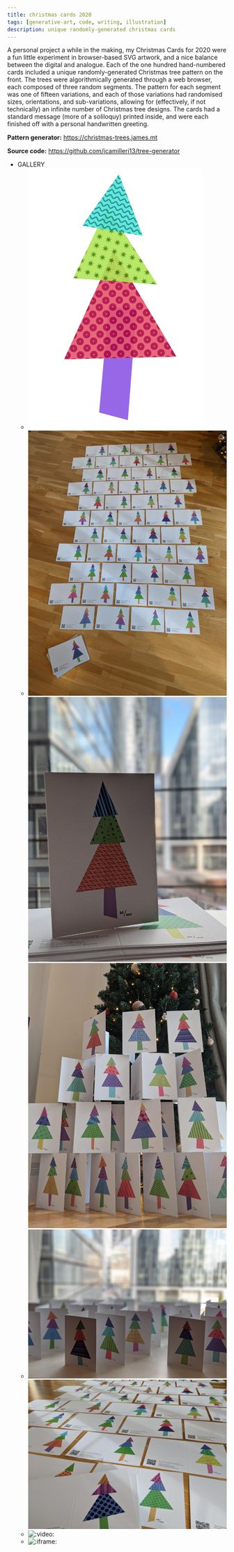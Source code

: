 ```yaml
---
title: christmas cards 2020
tags: [generative-art, code, writing, illustration]
description: unique randomly-generated christmas cards
---
```


A personal project a while in the making, my Christmas Cards for 2020 were a fun little experiment in browser-based SVG artwork, and a nice balance between the digital and analogue. Each of the one hundred hand-numbered cards included a unique randomly-generated Christmas tree pattern on the front. The trees were algorithmically generated through a web browser, each composed of three random segments. The pattern for each segment was one of fifteen variations, and each of those variations had randomised sizes, orientations, and sub-variations, allowing for (effectively, if not technically) an infinite number of Christmas tree designs. The cards had a standard message (more of a soliloquy) printed inside, and were each finished off with a personal handwritten greeting.

**Pattern generator:** https://christmas-trees.james.mt

**Source code:** https://github.com/jcamilleri13/tree-generator

- GALLERY
  - ![:component:](./_assets/Tree.svelte)
  - ![Christmas tree cards](./_assets/christmas-card-1.jpg)
    ![Christmas tree cards](./_assets/christmas-card-2.jpg)
    ![Christmas tree cards](./_assets/christmas-card-3.jpg)
  - ![Christmas tree cards](./_assets/christmas-card-4.jpg)
    ![Christmas tree cards](./_assets/christmas-card-5.jpg)
  - ![:video:](https://vimeo.com/542614916)
  - ![:iframe:](https://christmas-trees.james.mt)

